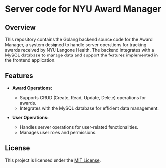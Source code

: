 # Server code for NYU Award Manager

## Overview

This repository contains the Golang backend source code for the Award Manager, a system designed to handle server operations for tracking awards
received by NYU Langone Health. The backend integrates with a MySQL database to manage data and support the features implemented in the frontend application.

## Features

- **Award Operations:**
  - Supports CRUD (Create, Read, Update, Delete) operations for awards.
  - Integrates with the MySQL database for efficient data management.

- **User Operations:**
  - Handles server operations for user-related functionalities.
  - Manages user roles and permissions.
 
## License

This project is licensed under the [MIT License](LICENSE).

